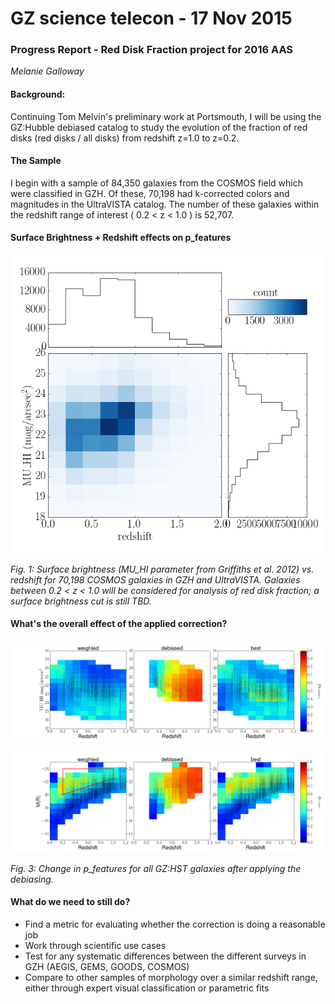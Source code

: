 GZ science telecon - 17 Nov 2015
=====
### Progress Report - Red Disk Fraction project for 2016 AAS
*Melanie Galloway*

#### Background:

Continuing Tom Melvin's preliminary work at Portsmouth, I will be using the GZ:Hubble debiased catalog to study the evolution of the fraction of red disks (red disks / all disks) from redshift z=1.0 to z=0.2. 



#### The Sample

I begin with a sample of 84,350 galaxies from the COSMOS field which were classified in GZH. Of these, 70,198 had k-corrected colors and magnitudes in the UltraVISTA catalog. The number of these galaxies within the redshift range of interest ( 0.2 < z < 1.0 ) is 52,707. 

#### Surface Brightness + Redshift effects on p_features


![Visit GitHub!](https://github.com/Mel23/GZ_Hubble_Science/blob/master/Red_Disk_Fraction/SB_vs_redshift.png)

*Fig. 1: Surface brightness (MU_HI parameter from Griffiths et al. 2012) vs. redshift for 70,198 COSMOS galaxies in GZH and UltraVISTA. Galaxies between 0.2 < z < 1.0 will be considered for analysis of red disk fraction; a surface brightness cut is still TBD.*





#### What's the overall effect of the applied correction?

![Visit GitHub!](https://github.com/Mel23/GZ_Hubble_Science/blob/master/Red_Disk_Fraction/mag_SB_p_features.png)

![Visit GitHub!](https://github.com/Mel23/GZ_Hubble_Science/blob/master/Red_Disk_Fraction/mag_p_features.png)


*Fig. 3: Change in p_features for all GZ:HST galaxies after applying the debiasing.*


#### What do we need to still do?

* Find a metric for evaluating whether the correction is doing a reasonable job
* Work through scientific use cases
* Test for any systematic differences between the different surveys in GZH (AEGIS, GEMS, GOODS, COSMOS)
* Compare to other samples of morphology over a similar redshift range, either through expert visual classification or parametric fits
